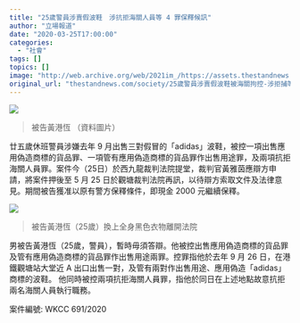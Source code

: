 ```yaml
---
title: "25歲警員涉賣假波鞋　涉抗拒海關人員等 4 罪保釋候訊"
author: "立場報道"
date: "2020-03-25T17:00:00"
categories:
  - "社會"
tags: []
topics: []
image: "http://web.archive.org/web/2021im_/https://assets.thestandnews.com/media/photos/7eb19244-e37d-4e68-a26a-7fad2a94de00_t1I6V.jpg"
original_url: "thestandnews.com/society/25歲警員涉賣假波鞋被海關拘控-涉拒捕等-4-罪保釋候訊"
---
```

![](http://web.archive.org/web/2021im_/https://assets.thestandnews.com/media/photos/7eb19244-e37d-4e68-a26a-7fad2a94de00_t1I6V.jpg)
> 被告黃港恆 （資料圖片）

廿五歲休班警員涉嫌去年 9 月出售三對假冒的「adidas」波鞋，被控一項出售應用偽造商標的貨品罪、一項管有應用偽造商標的貨品罪作出售用途罪，及兩項抗拒海關人員罪。案件今（25日）於西九龍裁判法院提堂，裁判官黃雅茵應辯方申請，將案件押後至 5 月 25 日於觀塘裁判法院再訊，以待辯方索取文件及法律意見。期間被告獲准以原有警方保釋條件，即現金 2000 元繼續保釋。  

![](http://web.archive.org/web/2021im_/https://assets.thestandnews.com/media/photos/77e41f54-63db-4b2b-a708-3f477dcc064f20copy_intpa.png)
> 被告黃港恆（25歲）換上全身黑色衣物離開法院

男被告黃港恆（25歲，警員），暫時毋須答辯。他被控出售應用偽造商標的貨品罪及管有應用偽造商標的貨品罪作出售用途兩罪。控罪指他於去年 9 月 26 日，在港鐵觀塘站大堂近 A 出口出售一對，及管有兩對作出售用途、應用偽造「adidas」商標的波鞋。 他同時被控兩項抗拒海關人員罪，指他於同日在上述地點故意抗拒兩名海關人員執行職務。

案件編號: WKCC 691/2020